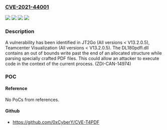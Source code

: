 ### [CVE-2021-44001](https://cve.mitre.org/cgi-bin/cvename.cgi?name=CVE-2021-44001)
![](https://img.shields.io/static/v1?label=Product&message=JT2Go&color=blue)
![](https://img.shields.io/static/v1?label=Product&message=Teamcenter%20Visualization&color=blue)
![](https://img.shields.io/static/v1?label=Version&message=n%2Fa&color=blue)
![](https://img.shields.io/static/v1?label=Vulnerability&message=CWE-787%3A%20Out-of-bounds%20Write&color=brighgreen)

### Description

A vulnerability has been identified in JT2Go (All versions < V13.2.0.5), Teamcenter Visualization (All versions < V13.2.0.5). The DL180pdfl.dll contains an out of bounds write past the end of an allocated structure while parsing specially crafted PDF files. This could allow an attacker to execute code in the context of the current process. (ZDI-CAN-14974)

### POC

#### Reference
No PoCs from references.

#### Github
- https://github.com/0xCyberY/CVE-T4PDF


